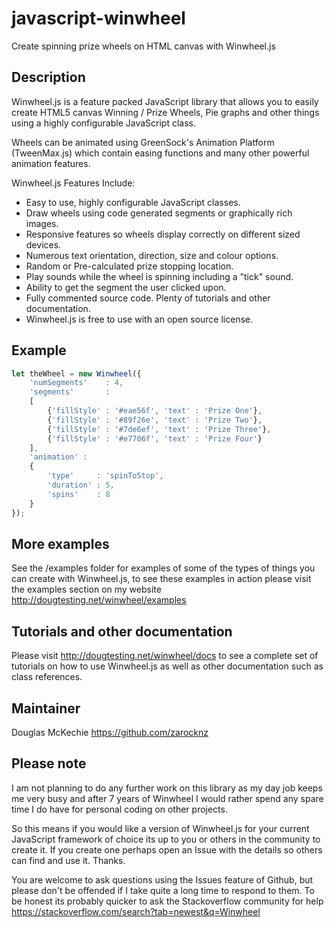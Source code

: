 # javascript-winwheel
Create spinning prize wheels on HTML canvas with Winwheel.js

## Description
Winwheel.js is a feature packed JavaScript library that allows you to easily create HTML5 canvas Winning / Prize Wheels, Pie graphs and other things using a highly configurable JavaScript class.

Wheels can be animated using GreenSock's Animation Platform (TweenMax.js) which contain easing functions and many other powerful animation features.

Winwheel.js Features Include:
* Easy to use, highly configurable JavaScript classes.
* Draw wheels using code generated segments or graphically rich images.
* Responsive features so wheels display correctly on different sized devices.
* Numerous text orientation, direction, size and colour options.
* Random or Pre-calculated prize stopping location.
* Play sounds while the wheel is spinning including a "tick" sound.
* Ability to get the segment the user clicked upon.
* Fully commented source code. Plenty of tutorials and other documentation.
* Winwheel.js is free to use with an open source license.

## Example
```javascript
let theWheel = new Winwheel({
    'numSegments'    : 4,
    'segments'       :
    [
        {'fillStyle' : '#eae56f', 'text' : 'Prize One'},
        {'fillStyle' : '#89f26e', 'text' : 'Prize Two'},
        {'fillStyle' : '#7de6ef', 'text' : 'Prize Three'},
        {'fillStyle' : '#e7706f', 'text' : 'Prize Four'}
    ],
    'animation' :
    {
        'type'     : 'spinToStop',
        'duration' : 5,
        'spins'    : 8
    }
});
```

## More examples
See the /examples folder for examples of some of the types of things you can create with Winwheel.js, to see these examples in action please visit the examples section on my website http://dougtesting.net/winwheel/examples

## Tutorials and other documentation
Please visit http://dougtesting.net/winwheel/docs to see a complete set of tutorials on how to use Winwheel.js as well as other documentation such as class references.

## Maintainer
Douglas McKechie https://github.com/zarocknz

## Please note
I am not planning to do any further work on this library as my day job keeps me very busy and after 7 years of Winwheel I would rather spend
any spare time I do have for personal coding on other projects.

So this means if you would like a version of Winwheel.js for your current JavaScript framework of choice its up to you or others in the community
to create it. If you create one perhaps open an Issue with the details so others can find and use it. Thanks.

You are welcome to ask questions using the Issues feature of Github, but please don't be offended if I take quite a long time to respond to them. To be honest its probably quicker to ask the Stackoverflow community for help https://stackoverflow.com/search?tab=newest&q=Winwheel
